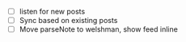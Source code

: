 - [ ] listen for new posts
- [ ] Sync based on existing posts
- [ ] Move parseNote to welshman, show feed inline

